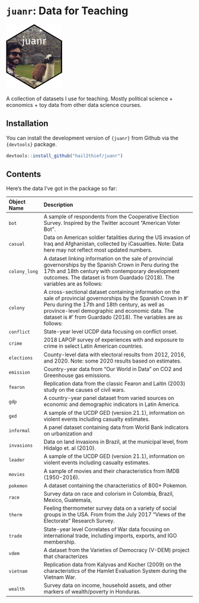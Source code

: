 
# `juanr`: Data for Teaching

<img src="temp/sticker.png" width="30%">

A collection of datasets I use for teaching. Mostly political science +
economics + toy data from other data science courses.

## Installation

You can install the development version of `{juanr}` from Github via the
`{devtools}` package.

``` r
devtools::install_github("hail2thief/juanr")
```

## Contents

Here’s the data I’ve got in the package so far:

| **Object Name** | **Description**                                                                                                                                                                                                                                                                             |
|:----------------|:--------------------------------------------------------------------------------------------------------------------------------------------------------------------------------------------------------------------------------------------------------------------------------------------|
| `bot`           | A sample of respondents from the Cooperative Election Survey. Inspired by the Twitter account “American Voter Bot”.                                                                                                                                                                         |
| `casual`        | Data on American soldier fatalities during the US invasion of Iraq and Afghanistan, collected by iCasualties. Note: Data here may not reflect most updated numbers.                                                                                                                         |
| `colony_long`   | A dataset linking information on the sale of provincial governorships by the Spanish Crown in Peru during the 17th and 18th century with contemporary development outcomes. The dataset is from Guardado (2018). The variables are as follows:                                              |
| `colony`        | A cross-sectional dataset containing information on the sale of provincial governorships by the Spanish Crown in \#’ Peru during the 17th and 18th century, as well as province-level demographic and economic data. The dataset is \#’ from Guardado (2018). The variables are as follows: |
| `conflict`      | State-year level UCDP data focusing on conflict onset.                                                                                                                                                                                                                                      |
| `crime`         | 2018 LAPOP survey of experiences with and exposure to crime in select Latin American countries.                                                                                                                                                                                             |
| `elections`     | County-level data with electoral results from 2012, 2016, and 2020. Note: some 2020 results based on estimates.                                                                                                                                                                             |
| `emission`      | Country-year data from “Our World in Data” on CO2 and Greenhouse gas emissions.                                                                                                                                                                                                             |
| `fearon`        | Replication data from the classic Fearon and Laitin (2003) study on the causes of civil wars.                                                                                                                                                                                               |
| `gdp`           | A country-year panel dataset from varied sources on economic and demographic indicators in Latin America.                                                                                                                                                                                   |
| `ged`           | A sample of the UCDP GED (version 21.1), information on violent events including casualty estimates.                                                                                                                                                                                        |
| `informal`      | A panel dataset containing data from World Bank indicators on urbanization and                                                                                                                                                                                                              |
| `invasions`     | Data on land invasions in Brazil, at the municipal level, from Hidalgo et. al (2010).                                                                                                                                                                                                       |
| `leader`        | A sample of the UCDP GED (version 21.1), information on violent events including casualty estimates.                                                                                                                                                                                        |
| `movies`        | A sample of movies and their characteristics from IMDB (1950-2016).                                                                                                                                                                                                                         |
| `pokemon`       | A dataset containing the characteristics of 800+ Pokemon.                                                                                                                                                                                                                                   |
| `race`          | Survey data on race and colorism in Colombia, Brazil, Mexico, Guatemala,                                                                                                                                                                                                                    |
| `therm`         | Feeling thermometer survey data on a variety of social groups in the USA. From from the July 2017 “Views of the Electorate” Research Survey.                                                                                                                                                |
| `trade`         | State-year level Correlates of War data focusing on international trade, including imports, exports, and IGO membership.                                                                                                                                                                    |
| `vdem`          | A dataset from the Varieties of Democracy (V-DEM) project that characterizes                                                                                                                                                                                                                |
| `vietnam`       | Replication data from Kalyvas and Kocher (2009) on the characteristics of the Hamlet Evaluation System during the Vietnam War.                                                                                                                                                              |
| `wealth`        | Survey data on income, household assets, and other markers of wealth/poverty in Honduras.                                                                                                                                                                                                   |
